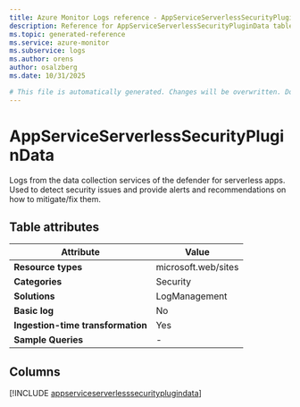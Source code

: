 ```yaml
---
title: Azure Monitor Logs reference - AppServiceServerlessSecurityPluginData
description: Reference for AppServiceServerlessSecurityPluginData table in Azure Monitor Logs.
ms.topic: generated-reference
ms.service: azure-monitor
ms.subservice: logs
ms.author: orens
author: osalzberg
ms.date: 10/31/2025

# This file is automatically generated. Changes will be overwritten. Do not change this file directly.
---
```


# AppServiceServerlessSecurityPluginData

Logs from the data collection services of the defender for serverless apps. Used to detect security issues and provide alerts and recommendations on how to mitigate/fix them.


## Table attributes

|Attribute|Value|
|---|---|
|**Resource types**|microsoft.web/sites|
|**Categories**|Security|
|**Solutions**| LogManagement|
|**Basic log**|No|
|**Ingestion-time transformation**|Yes|
|**Sample Queries**|-|



## Columns
  
[!INCLUDE [appserviceserverlesssecurityplugindata](~/reusable-content/ce-skilling/azure/includes/azure-monitor/reference/tables/appserviceserverlesssecurityplugindata-include.md)]
